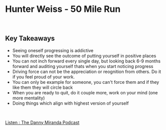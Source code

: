 # Hunter Weiss - 50 Mile Run

<br>

## Key Takeaways <br>

* Seeing oneself progressing is addictive
* You will directly see the outcome of putting yourself in positive places
* You can not inch forward every single day, but looking back 6-9 months forward and auditing yourself thats when you start noticing progress
* Driving force can not be the appreciation or reognition from others. Do it if you feel proud of your work.
* You can only be example for someone, you can't force them and if they like them they will circle back
* When you are ready to quit, do it couple more, work on your mind (one more mentality)
* Doing things which align with highest version of yourself
  
<br>

[Listen : The Danny Miranda Podcast](https://dannymiranda.com/004-hunter-weiss/)
